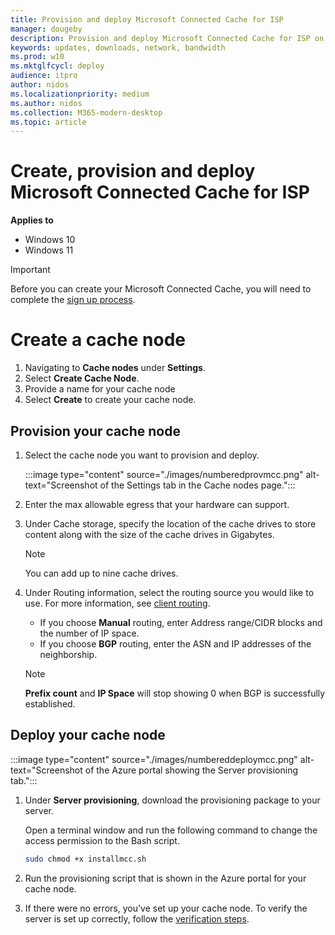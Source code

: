 ```yaml
---
title: Provision and deploy Microsoft Connected Cache for ISP
manager: dougeby
description: Provision and deploy Microsoft Connected Cache for ISP on Azure portal
keywords: updates, downloads, network, bandwidth
ms.prod: w10
ms.mktglfcycl: deploy
audience: itpro
author: nidos
ms.localizationpriority: medium
ms.author: nidos
ms.collection: M365-modern-desktop
ms.topic: article
---
```



# Create, provision and deploy Microsoft Connected Cache for ISP

**Applies to**

- Windows 10
- Windows 11

> [!IMPORTANT]  
> Before you can create your Microsoft Connected Cache, you will need to complete the [sign up process](mcc-isp-signup.md).

# Create a cache node

1. Navigating to **Cache nodes** under **Settings**.
1. Select **Create Cache Node**.
1. Provide a name for your cache node
1. Select **Create** to create your cache node.  

## Provision your cache node  

1. Select the cache node you want to provision and deploy.

   :::image type="content" source="./images/numberedprovmcc.png" alt-text="Screenshot of the Settings tab in the Cache nodes page.":::  

1. Enter the max allowable egress that your hardware can support.  

1. Under Cache storage, specify the location of the cache drives to store content along with the size of the cache drives in Gigabytes.  
   > [!NOTE]
   > You can add up to nine cache drives.  

1. Under Routing information, select the routing source you would like to use. For more information, see [client routing](mcc-isp-client-routing.md). 

   - If you choose **Manual** routing, enter Address range/CIDR blocks and the number of IP space.  
   - If you choose **BGP** routing, enter the ASN and IP addresses of the neighborship.
    > [!Note] 
    > **Prefix count** and **IP Space** will stop showing 0 when BGP is successfully established.

## Deploy your cache node 
 
:::image type="content" source="./images/numbereddeploymcc.png" alt-text="Screenshot of the Azure portal showing the Server provisioning tab.":::


1. Under **Server provisioning**, download the provisioning package to your server.  

    Open a terminal window and run the following command to change the access permission to the Bash script.  

    ```bash
    sudo chmod +x installmcc.sh
    ```

1. Run the provisioning script that is shown in the Azure portal for your cache node.  


1. If there were no errors, you've set up your cache node. To verify the server is set up correctly, follow the [verification steps](mcc-isp-verify-cache-node.md).

